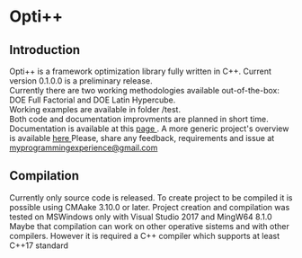# Opti++
## Introduction
Opti++ is a framework optimization library fully written in C++. Current version 0.1.0.0 is a preliminary release.  
Currently there are two working methodologies available out-of-the-box: DOE Full Factorial and DOE Latin Hypercube.  
Working examples are available in folder /test.    
Both code and documentation improvments are planned in short time. Documentation is available at this <a href="https://claudeto80.github.io/Opti_plus_plus/docs/html/index.html" target="_blank"> page </a>. A more generic project's overview is available <a href="https://myprogrammingexperiencecom.wordpress.com/opensource-projects/" target="_blank"> here </a>
Please, share any feedback, requirements and issue at myprogrammingexperience@gmail.com
## Compilation
Currently only source code is released. To create project to be compiled it is possible using CMAake 3.10.0 or later.
Project creation and compilation was tested on MSWindows only with Visual Studio 2017 and MingW64 8.1.0 Maybe that compilation 
can work on other operative sistems and with other compilers. However it is required a C++ compiler which supports at least C++17 standard
